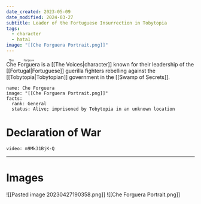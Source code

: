 ```yaml
---
date_created: 2023-05-09
date_modified: 2024-03-27
subtitle: Leader of the Fortuguese Insurrection in Tobytopia
tags:
  - character
  - hata1
image: "[[Che Forguera Portrait.png]]"
---
```


<ruby>Che<rt>ˈt͡ʃeɪ</rt></ruby> <ruby>Forguera<rt>fɔɹˈgɛɹ.ə</rt></ruby> is a [[The Voices|character]] known for their leadership of the [[Fortugal|Fortuguese]] guerilla fighters rebelling against the [[Tobytopia|Tobytopian]] government in the [[Swamp of Secrets]].

```infobox-character
name: Che Forguera
image: "[[Che Forguera Portrait.png]]"
facts:
  rank: General
  status: Alive; imprisoned by Tobytopia in an unknown location
```

# Declaration of War

```youtube
video: m9Mk31BjK-Q
```

---

# Images

![[Pasted image 20230427190358.png]]
![[Che Forguera Portrait.png]]
